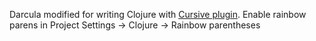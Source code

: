 Darcula modified for writing Clojure with [Cursive plugin](http://cursiveclojure.com).
Enable rainbow parens in Project Settings → Clojure → Rainbow parentheses
